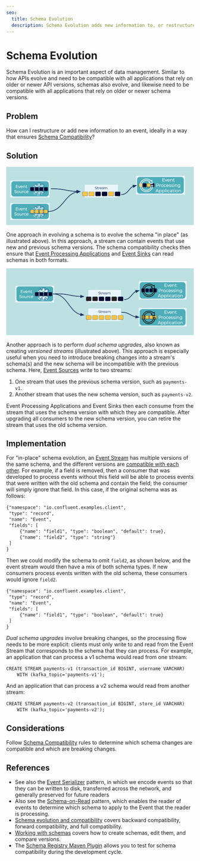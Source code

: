 ```yaml
---
seo:
  title: Schema Evolution
  description: Schema Evolution adds new information to, or restructures, an Event.
---
```


# Schema Evolution
Schema Evolution is an important aspect of data management.
Similar to how APIs evolve and need to be compatible with all applications that rely on older or newer API versions, schemas also evolve, and likewise need to be compatible with all applications that rely on older or newer schema versions.

## Problem
How can I restructure or add new information to an event, ideally in a way that ensures [Schema Compatibility](schema-compatibility.md)?

## Solution
![schema-evolution](../img/schema-evolution-1.png)

One approach in evolving a schema is to evolve the schema "in place" (as illustrated above). In this approach, a stream can contain events that use new and previous schema versions. The schema compatibility checks then ensure that [Event Processing Applications](../event-processing/event-processing-application.md) and [Event Sinks](../event-sink/event-sink.md) can read schemas in both formats.

![schema-evolution](../img/schema-evolution-2.png)

Another approach is to perform _dual schema upgrades_, also known as creating _versioned streams_ (illustrated above). This approach is especially useful when you need to introduce breaking changes into a stream's schema(s) and the new schema will be incompatible with the previous schema. Here, [Event Sources](../event-source/event-source.md) write to two streams:

1. One stream that uses the previous schema version, such as `payments-v1`.
2. Another stream that uses the new schema version, such as `payments-v2`.

Event Processing Applications and Event Sinks then each consume from the stream that uses the schema version with which they are compatible.
After upgrading all consumers to the new schema version, you can retire the stream that uses the old schema version.

## Implementation
For "in-place" schema evolution, an [Event Stream](../event-stream/event-stream.md) has multiple versions of the same schema, and the different versions are [compatible with each other](schema-compatibility.md).
For example, if a field is removed, then a consumer that was developed to process events without this field will be able to process events that were written with the old schema and contain the field; the consumer will simply ignore that field.
In this case, if the original schema was as follows:

```
{"namespace": "io.confluent.examples.client",
 "type": "record",
 "name": "Event",
 "fields": [
     {"name": "field1", "type": "boolean", "default": true},
     {"name": "field2", "type": "string"}
 ]
}
```

Then we could modify the schema to omit `field2`, as shown below, and the event stream would then have a mix of both schema types.
If new consumers process events written with the old schema, these consumers would ignore `field2`.

```
{"namespace": "io.confluent.examples.client",
 "type": "record",
 "name": "Event",
 "fields": [
     {"name": "field1", "type": "boolean", "default": true}
 ]
}
```

_Dual schema upgrades_ involve breaking changes, so the processing flow needs to be more explicit: clients must only write to and read from the Event Stream that corresponds to the schema that they can process.
For example, an application that can process a v1 schema would read from one stream:

```
CREATE STREAM payments-v1 (transaction_id BIGINT, username VARCHAR)
    WITH (kafka_topic='payments-v1');
```

And an application that can process a v2 schema would read from another stream:

```
CREATE STREAM payments-v2 (transaction_id BIGINT, store_id VARCHAR)
    WITH (kafka_topic='payments-v2');
```

## Considerations
Follow [Schema Compatibility](../event-stream/schema-compatibility.md) rules to determine which schema changes are compatible and which are breaking changes.

## References
* See also the [Event Serializer](../event/event-serializer.md) pattern, in which we encode events so that they can be written to disk, transferred across the network, and generally preserved for future readers
* Also see the [Schema-on-Read](../event/schema-on-read.md) pattern, which enables the reader of events to determine which schema to apply to the Event that the reader is processing.
* [Schema evolution and compatibility](https://docs.confluent.io/platform/current/schema-registry/avro.html) covers backward compatibility, forward compatibility, and full compatibility.
* [Working with schemas](https://docs.confluent.io/cloud/current/client-apps/schemas-manage.html) covers how to create schemas, edit them, and compare versions.
* The [Schema Registry Maven Plugin](https://docs.confluent.io/platform/current/schema-registry/develop/maven-plugin.html#schema-registry-test-compatibility) allows you to test for schema compatibility during the development cycle.
